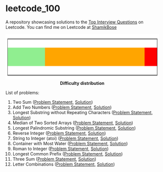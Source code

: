 # leetcode_100
A repository showcasing solutions to the [Top Interview Questions](https://leetcode.com/problem-list/top-interview-questions/) on Leetcode. You can find me on Leetcode at [ShamikBose](https://leetcode.com/ShamikBose/)

<p align="center">
  <img width="1000" height="150" src="Distribution.png">
  <b>Difficulty distribution</b>
</p>

List of problems: 
1. Two Sum ([Problem Statement](https://leetcode.com/problems/two-sum), [Solution](TwoSum.py))
2. Add Two Numbers ([Problem Statement](https://leetcode.com/problems/add-two-numbers), [Solution](AddTwoNumbers.py))
3. Longest Substring without Repeating Characters ([Problem Statement](https://leetcode.com/problems/longest-substring-without-repeating-characters/), [Solution](LongestSubstring.py))
4. Median of Two Sorted Arrays ([Problem Statement](https://leetcode.com/problems/median-of-two-sorted-arrays/), [Solution](MedianSortedArrays.py))
5. Longest Palindromic Substring ([Problem Statement](https://leetcode.com/problems/longest-palindromic-substring), [Solution](LongestPalindrome.py))
6. Reverse Integer ([Problem Statement](https://leetcode.com/problems/reverse-integer/), [Solution](ReverseInteger.py))
7. String to Integer (atoi) ([Problem Statement](https://leetcode.com/problems/string-to-integer-atoi/), [Solution](StringToInteger.py))
8. Container with Most Water ([Problem Statement](https://leetcode.com/problems/container-with-most-water), [Solution](ContainerWithMostWater.py))
9. Roman to Integer ([Problem Statement](https://leetcode.com/problems/roman-to-integer/), [Solution](RomanToInteger.py))
10. Longest Common Prefix ([Problem Statement](https://leetcode.com/problems/longest-common-prefix/), [Solution](LongestCommonPrefix.py))
11. Three Sum ([Problem Statement](https://leetcode.com/problems/3sum/), [Solution](ThreeSum.py))
12. Letter Combinations ([Problem Statement](https://leetcode.com/problems/letter-combinations-of-a-phone-number/), [Solution](LetterCombinations.py))
